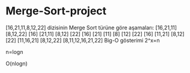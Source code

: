 # Merge-Sort-project

[16,21,11,8,12,22] dizisinin Merge Sort türüne göre aşamaları:
                                         [16,21,11] [8,12,22]
                                       [16] [21,11] [8,12] [22]
                                     [16] [21] [11] [8] [12] [22]
                                       [16] [11,21] [8,12] [22]
                                         [11,16,21] [8,12,22]
                                          [8,11,12,16,21,22]
Big-O gösterimi
2^x=n

n=logn

O(nlogn)
